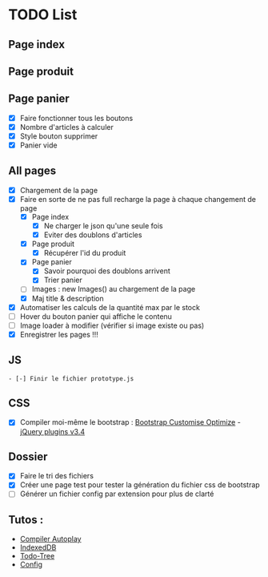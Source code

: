 # TODO List

## Page index

## Page produit

## Page panier
  - [x] Faire fonctionner tous les boutons
  - [x] Nombre d'articles à calculer 
  - [x] Style bouton supprimer
  - [x] Panier vide

## All pages
  - [x] Chargement de la page
  - [x] Faire en sorte de ne pas full recharge la page à chaque changement de page
    - [x] Page index
      - [x] Ne charger le json qu'une seule fois
      - [x] Eviter des doublons d'articles
    - [x] Page produit
      - [x] Récupérer l'id du produit
    - [x] Page panier
      - [x] Savoir pourquoi des doublons arrivent
      - [x] Trier panier
    - [ ] Images : new Images() au chargement de la page
    - [x] Maj title & description
  - [x] Automatiser les calculs de la quantité max par le stock
  - [ ] Hover du bouton panier qui affiche le contenu
  - [ ] Image loader à modifier (vérifier si image existe ou pas)
  - [x] Enregistrer les pages !!!

## JS
    - [-] Finir le fichier prototype.js

## CSS
  - [x] Compiler moi-même le bootstrap : [Bootstrap Customise Optimize](https://getbootstrap.com/docs/5.0/customize/optimize/) - [jQuery plugins v3.4](https://getbootstrap.com/docs/3.4/customize/)

## Dossier
  - [x] Faire le tri des fichiers
  - [x] Créer une page test pour tester la génération du fichier css de bootstrap
  - [ ] Générer un fichier config par extension pour plus de clarté

## Tutos :
- [Compiler Autoplay](https://grafikart.fr/tutoriels/tp-php-request-1167#autoplay)
- [IndexedDB](https://www.ionos.fr/digitalguide/sites-internet/developpement-web/indexeddb/)
- [Todo-Tree](https://github.com/Gruntfuggly/todo-tree#markdown-support)
- [Config](https://code.visualstudio.com/docs/languages/markdown)